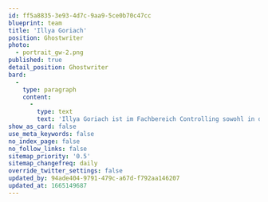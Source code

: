 ```yaml
---
id: ff5a8835-3e93-4d7c-9aa9-5ce0b70c47cc
blueprint: team
title: 'Illya Goriach'
position: Ghostwriter
photo:
  - portrait_gw-2.png
published: true
detail_position: Ghostwriter
bard:
  -
    type: paragraph
    content:
      -
        type: text
        text: 'Illya Goriach ist im Fachbereich Controlling sowohl in der Forschung als auch der Lehre tätig. Im Rahmen seiner akademischen Ausbildung, hat Illya Goriach sich insbesondere auf die Fachbereiche Investition und Finanzierung, Controlling, Marketing, Innovationsmanagement, Technologiemanagement und Social Media fokussiert. Als Ghostwriter bei GWriters ist er in der Lage, seine Erfahrung und Fähigkeiten täglich einzusetzen und Andere beim Erreichen ihrer Ziele zu unterstützen. Als Ghostwriter legt Illya Goriach einen hohen Wert auf einen professionellen Umgang mit Kunden und deren Zufriedenheit. Darüber hinaus spricht  er fünf Sprachen und verfügt über die Fähigkeit, sich schnell und gründlich in neue Themen einzuarbeiten.'
show_as_card: false
use_meta_keywords: false
no_index_page: false
no_follow_links: false
sitemap_priority: '0.5'
sitemap_changefreq: daily
override_twitter_settings: false
updated_by: 94ade404-9791-479c-a67d-f792aa146207
updated_at: 1665149687
---
```

